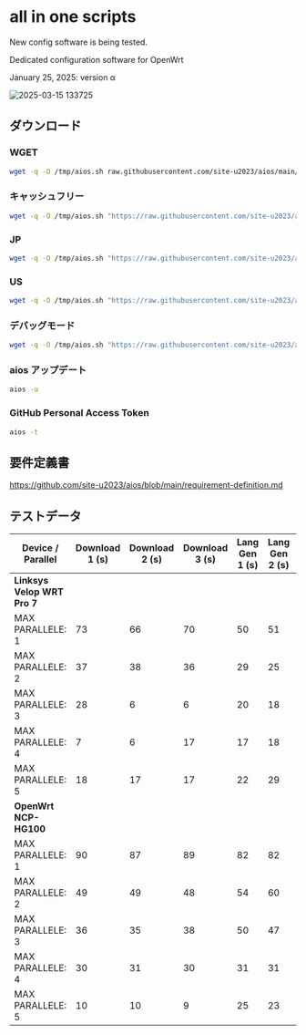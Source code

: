 # all in one scripts

New config software is being tested.

Dedicated configuration software for OpenWrt

January 25, 2025: version α

![2025-03-15 133725](https://github.com/user-attachments/assets/e3c7cef3-140d-4583-ae63-378e6e40d83d)

## ダウンロード

### WGET
```sh
wget -q -O /tmp/aios.sh raw.githubusercontent.com/site-u2023/aios/main/aios; sh /tmp/aios.sh
```

### キャッシュフリー
```sh
wget -q -O /tmp/aios.sh "https://raw.githubusercontent.com/site-u2023/aios/main/aios?cache_bust=$(date +%s)"; sh /tmp/aios.sh
```

### JP
```sh
wget -q -O /tmp/aios.sh "https://raw.githubusercontent.com/site-u2023/aios/main/aios?cache_bust=$(date +%s)"; sh /tmp/aios.sh JP
```
### US
```sh
wget -q -O /tmp/aios.sh "https://raw.githubusercontent.com/site-u2023/aios/main/aios?cache_bust=$(date +%s)"; sh /tmp/aios.sh US
```

### デバッグモード
```sh
wget -q -O /tmp/aios.sh "https://raw.githubusercontent.com/site-u2023/aios/main/aios?cache_bust=$(date +%s)"; sh /tmp/aios.sh -d
```

### aios アップデート
```sh
aios -u
```

### GitHub Personal Access Token
```sh
aios -t
```

## 要件定義書

https://github.com/site-u2023/aios/blob/main/requirement-definition.md

## テストデータ

| Device / Parallel | Download 1 (s) | Download 2 (s) | Download 3 (s) | Lang Gen 1 (s) | Lang Gen 2 (s) | Lang Gen 3 (s) |
|-------------------|---------------|---------------|---------------|---------------|---------------|---------------|
| **Linksys Velop WRT Pro 7** |               |               |               |               |               |               |
| MAX PARALLELE: 1  | 73            | 66            | 70            | 50            | 51            | 49            |
| MAX PARALLELE: 2  | 37            | 38            | 36            | 29            | 25            | 24            |
| MAX PARALLELE: 3  | 28            | 6             | 6             | 20            | 18            | 18            |
| MAX PARALLELE: 4  | 7             | 6             | 17            | 17            | 18            | 22            |
| MAX PARALLELE: 5  | 18            | 17            | 17            | 22            | 29            | 26            |
| **OpenWrt NCP-HG100** |               |               |               |               |               |               |
| MAX PARALLELE: 1  | 90            | 87            | 89            | 82            | 82            | 82            |
| MAX PARALLELE: 2  | 49            | 49            | 48            | 54            | 60            | 59            |
| MAX PARALLELE: 3  | 36            | 35            | 38            | 50            | 47            | 42            |
| MAX PARALLELE: 4  | 30            | 31            | 30            | 31            | 31            | 32            |
| MAX PARALLELE: 5  | 10            | 10            | 9             | 25            | 23            | 23            |
